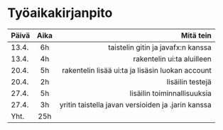 # Työaikakirjanpito
| Päivä        | Aika         | Mitä tein  |
| ------------- |:-------------:| -----:|
| 13.4.   |6h | taistelin gitin ja javafx:n kanssa |
| 13.4.   |  4h   |rakentelin ui:ta aluilleen |
|20.4. |  5h   | rakentelin lisää ui:ta ja lisäsin luokan account |
|20.4.|2h|lisäilin testejä|
|27.4.|5h|lisäilin toiminnallisuuksia|
|27.4.|3h|yritin taistella javan versioiden ja .jarin kanssa|
|Yht.|25h| |
